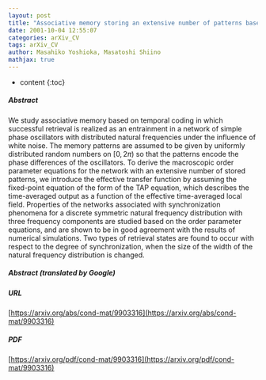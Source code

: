 ```yaml
---
layout: post
title: "Associative memory storing an extensive number of patterns based on a network of oscillators with distributed natural frequencies in the presence of external white noise"
date: 2001-10-04 12:55:07
categories: arXiv_CV
tags: arXiv_CV
author: Masahiko Yoshioka, Masatoshi Shiino
mathjax: true
---
```


* content
{:toc}

##### Abstract
We study associative memory based on temporal coding in which successful retrieval is realized as an entrainment in a network of simple phase oscillators with distributed natural frequencies under the influence of white noise. The memory patterns are assumed to be given by uniformly distributed random numbers on $[0,2\pi)$ so that the patterns encode the phase differences of the oscillators. To derive the macroscopic order parameter equations for the network with an extensive number of stored patterns, we introduce the effective transfer function by assuming the fixed-point equation of the form of the TAP equation, which describes the time-averaged output as a function of the effective time-averaged local field. Properties of the networks associated with synchronization phenomena for a discrete symmetric natural frequency distribution with three frequency components are studied based on the order parameter equations, and are shown to be in good agreement with the results of numerical simulations. Two types of retrieval states are found to occur with respect to the degree of synchronization, when the size of the width of the natural frequency distribution is changed.

##### Abstract (translated by Google)


##### URL
[https://arxiv.org/abs/cond-mat/9903316](https://arxiv.org/abs/cond-mat/9903316)

##### PDF
[https://arxiv.org/pdf/cond-mat/9903316](https://arxiv.org/pdf/cond-mat/9903316)

